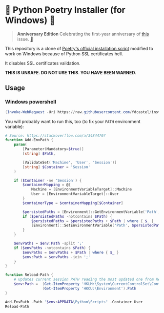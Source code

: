 # 🎂 Python Poetry Installer (for Windows) 🎂

> **Anniversary Edition** Celebrating the first-year anniversary of [this](https://github.com/python-poetry/install.python-poetry.org/issues/112) issue. [🖖](https://en.wikipedia.org/wiki/Vulcan_salute)

This repository is a clone of [Poetry's official installation script](https://github.com/python-poetry/install.python-poetry.org) modified to work on Windows because of Python SSL certificates hell.

It disables SSL certificates validation.

**THIS IS UNSAFE. DO NOT USE THIS. YOU HAVE BEEN WARNED.**

## Usage

### Windows powershell

```powershell
(Invoke-WebRequest -Uri https://raw.githubusercontent.com/fdcastel/install-poetry/main/install-poetry.py -UseBasicParsing).Content | py -
```

You will probably want to run this, too (to fix your `PATH` environment variable):

```powershell
# Source: https://stackoverflow.com/a/34844707
function Add-EnvPath {
    param(
        [Parameter(Mandatory=$true)]
        [string] $Path,

        [ValidateSet('Machine', 'User', 'Session')]
        [string] $Container = 'Session'
    )

    if ($Container -ne 'Session') {
        $containerMapping = @{
            Machine = [EnvironmentVariableTarget]::Machine
            User = [EnvironmentVariableTarget]::User
        }
        $containerType = $containerMapping[$Container]

        $persistedPaths = [Environment]::GetEnvironmentVariable('Path', $containerType) -split ';'
        if ($persistedPaths -notcontains $Path) {
            $persistedPaths = $persistedPaths + $Path | where { $_ }
            [Environment]::SetEnvironmentVariable('Path', $persistedPaths -join ';', $containerType)
        }
    }

    $envPaths = $env:Path -split ';'
    if ($envPaths -notcontains $Path) {
        $envPaths = $envPaths + $Path | where { $_ }
        $env:Path = $envPaths -join ';'
    }
}

function Reload-Path {
    # Updates current session PATH reading the most updated one from Registry
    $env:Path =  (Get-ItemProperty 'HKLM:\System\CurrentControlSet\Control\Session Manager\Environment').Path + ';' + `
                 (Get-ItemProperty 'HKCU:\Environment').Path
}

Add-EnvPath -Path "$env:APPDATA\Python\Scripts" -Container User
Reload-Path
```
